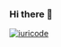 ### Hi there 👋

<!--
**lucasfischerw/lucasfischerw** is a ✨ _special_ ✨ repository because its `README.md` (this file) appears on your GitHub profile.

Here are some ideas to get you started:

- 🔭 I’m currently working on ...
- 🌱 I’m currently learning ...
- 👯 I’m looking to collaborate on ...
- 🤔 I’m looking for help with ...
- 💬 Ask me about ...
- 📫 How to reach me: ...
- 😄 Pronouns: ...
- ⚡ Fun fact: ...
-->

[![iuricode](https://github-readme-stats.vercel.app/api/top-langs/?username=lucasfischerw&hide=html&layout=compact=true&theme=dark)](https://github.com/iuricode/)
